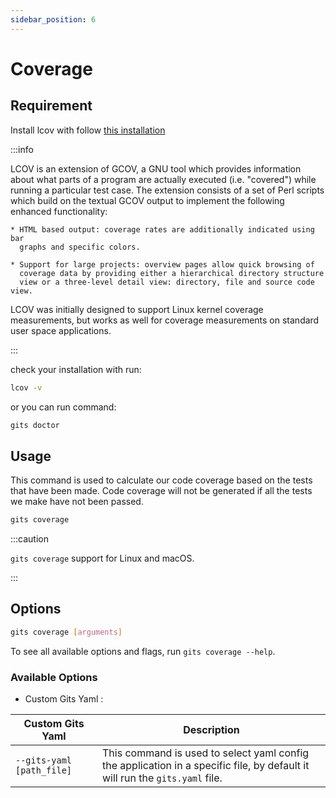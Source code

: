 ```yaml
---
sidebar_position: 6
---
```


# Coverage

## Requirement

Install lcov with follow [this installation](https://github.com/linux-test-project/lcov)

:::info

LCOV is an extension of GCOV, a GNU tool which provides information about
  what parts of a program are actually executed (i.e. "covered") while running
  a particular test case. The extension consists of a set of Perl scripts
  which build on the textual GCOV output to implement the following enhanced
  functionality:

    * HTML based output: coverage rates are additionally indicated using bar
      graphs and specific colors.

    * Support for large projects: overview pages allow quick browsing of
      coverage data by providing either a hierarchical directory structure
      view or a three-level detail view: directory, file and source code view.

  LCOV was initially designed to support Linux kernel coverage measurements,
  but works as well for coverage measurements on standard user space
  applications.

:::

check your installation with run:

```bash
lcov -v
```

or you can run command:

```bash
gits doctor
```

## Usage

This command is used to calculate our code coverage based on the tests that have been made. Code coverage will not be generated if all the tests we make have not been passed.

```bash
gits coverage
```

:::caution

`gits coverage` support for Linux and macOS.

:::

## Options

```bash
gits coverage [arguments]
```

To see all available options and flags, run `gits coverage --help`.

### Available Options

- Custom Gits Yaml :

| Custom Gits Yaml | Description |
|----------|-------------|
| `--gits-yaml [path_file]` | This command is used to select yaml config the application in a specific file, by default it will run the `gits.yaml` file. |
